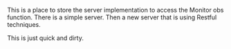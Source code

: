 This is a place to store the server implementation to access the Monitor obs function.
There is a simple server.
Then a new server that is using Restful techniques.

This is just quick and dirty.

